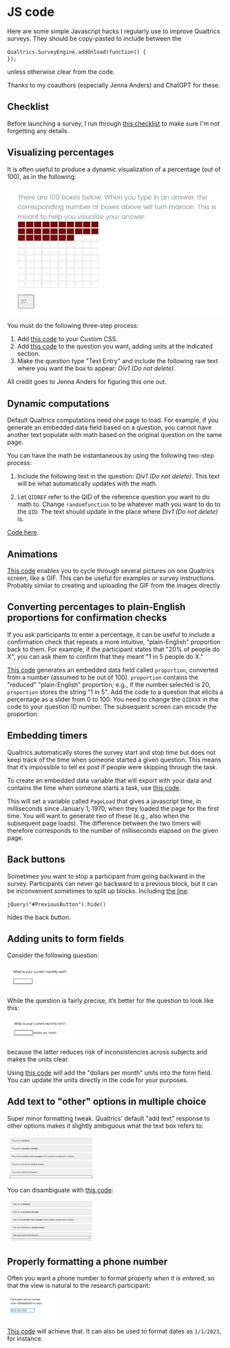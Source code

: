 # JS code
Here are some simple Javascript hacks I regularly use to improve
Qualtrics surveys. They should be copy-pasted to include between the 

```
Qualtrics.SurveyEngine.addOnload(function() {
});
```
unless otherwise clear from the code. 

Thanks to my coauthors (especially Jenna Anders) and ChatGPT for these. 

## Checklist
Before launching a survey, I run through [this checklist](checklist.md) to make sure I'm not forgetting any details. 

## Visualizing percentages
It is often useful to produce a dynamic visualization of a percentage
(out of 100), as in the following: 


![](/q-js/screenshots-for-readme/dynamic-pct.png "Dynamic Percentage")

You must do the following three-step process: 
1. Add [this code](dynamic-pct-css.css) to your Custom CSS. 
2. Add [this code](dynamic-pct-js.js) to the question you want,
   adding units at the indicated section. 
3. Make the question type "Text Entry" and include the following raw text where you want the box to appear: 
*Div1 (Do not delete)*. 

All credit goes to Jenna Anders for figuring this one out. 

## Dynamic computations
Default Qualtrics computations need one page to load. For example, if you
generate an embedded data field based on a question, you cannot have
another text populate with math based on the original question on the
same page. 

You can have the math be instantaneous by using the following two-step process: 
1. Include the following text in the question: *Div1 (Do not delete)*. This text will be what automatically updates with the math. 

2. Let `QIDREF` refer to the QID of the reference question you want to do
math to. Change `randomfunction` to be whatever math you want to do to
the `QID`. The text should update in the place where *Div1 (Do not
delete)* is. 

[Code here](instant-math.js). 

## Animations 
[This code](animation.js) enables you to cycle through several pictures on one Qualtrics
screen, like a GIF. This can be useful for examples or survey instructions. Probably similar to creating and uploading the GIF from the images directly. 

## Converting percentages to plain-English proportions for confirmation checks

If you ask participants to enter a percentage, it can be useful to
include a confirmation check that repeats a more intuitive, "plain-English" proportion
back to them. For example, if the participant states that "20% of people do X", you can ask them to
confirm that they meant "1 in 5 people do X."

[This code](odds.js) generates an embedded data field called `proportion`, converted from a number (assumed to be out of 100). `proportion` contains the "reduced" "plain-English" proportion; e.g., if the number selected is 20, `proportion` stores the string "1 in 5". Add the code
to a question that elicits a percentage as a slider from 0 to 100. You
need to change the `QIDXXX` in the code to your question ID number. The subsequent
screen can encode the proportion. 

## Embedding timers
Qualtrics automatically stores the survey start and stop time but does not
keep track of the time when someone started a given question. This
means that it’s impossible to tell ex post if people were skipping
through the task. 

To create an embedded data variable that will export with your data and contains the time when someone starts a task, use [this code](pageload.js). 

This will set a variable called `PageLoad` that gives a javascript time,
in milliseconds since January 1, 1970, when they loaded the page
for the first time. You will want to generate two of these (e.g., also
when the subsequent page loads). The difference between the two timers will therefore corresponds to the
number of milliseconds elapsed on the given page. 

## Back buttons
Sometimes you want to stop a participant from going backward in the
survey. Participants can never go backward to a previous block, but it
can be inconvenient sometimes to split up blocks. Including [the line](backbutton.js):
```
jQuery("#PreviousButton").hide()
```
hides the back button. 

## Adding units to form fields
Consider the following question: 

<img src="/q-js/screenshots-for-readme/rent.png" alt="Rent without units" style="width:30%;">

While the question is fairly precise, it’s better for the question to look like this: 

<img src="/q-js/screenshots-for-readme/rent_units.png" alt="Rent with units" style="width:30%;">

because the latter reduces risk of inconsistencies across subjects and
makes the units clear. 

Using [this code](units.js) will add the "dollars per month" units into the form
field. You can update the units directly in the code for your
purposes. 

## Add text to "other" options in multiple choice
Super minor formatting tweak.  Qualtrics' default "add text" response to other options makes it
slightly ambiguous what the text box refers to:

<img src="/q-js/screenshots-for-readme/text-default.png" alt="Rent without units" style="width:40%;">

You can disambiguate with [this code](disambiguate-text.js): 

<img src="/q-js/screenshots-for-readme/text-updated.png" alt="Rent without units" style="width:40%;">


## Properly formatting a phone number
Often you want a phone number to format properly *when it is entered*, so
that the view is natural to the research participant:

<img src="/q-js/screenshots-for-readme/phone-number.png" alt="Phone" style="width:20%;">

[This code](phone-numbers.js) will achieve that. It can also be used to format dates as
`1/1/2023`, for instance. 





